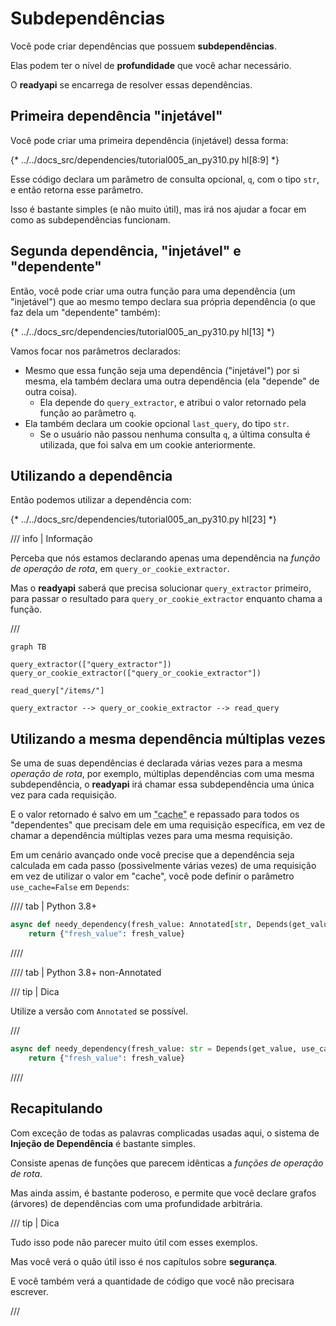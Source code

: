 # Subdependências

Você pode criar dependências que possuem **subdependências**.

Elas podem ter o nível de **profundidade** que você achar necessário.

O **readyapi** se encarrega de resolver essas dependências.

## Primeira dependência "injetável"

Você pode criar uma primeira dependência (injetável) dessa forma:

{* ../../docs_src/dependencies/tutorial005_an_py310.py hl[8:9] *}

Esse código declara um parâmetro de consulta opcional, `q`, com o tipo `str`, e então retorna esse parâmetro.

Isso é bastante simples (e não muito útil), mas irá nos ajudar a focar em como as subdependências funcionam.

## Segunda dependência, "injetável" e "dependente"

Então, você pode criar uma outra função para uma dependência (um "injetável") que ao mesmo tempo declara sua própria dependência (o que faz dela um "dependente" também):

{* ../../docs_src/dependencies/tutorial005_an_py310.py hl[13] *}

Vamos focar nos parâmetros declarados:

* Mesmo que essa função seja uma dependência ("injetável") por si mesma, ela também declara uma outra dependência (ela "depende" de outra coisa).
    * Ela depende do `query_extractor`, e atribui o valor retornado pela função ao parâmetro `q`.
* Ela também declara um cookie opcional `last_query`, do tipo `str`.
    * Se o usuário não passou nenhuma consulta `q`, a última consulta é utilizada, que foi salva em um cookie anteriormente.

## Utilizando a dependência

Então podemos utilizar a dependência com:

{* ../../docs_src/dependencies/tutorial005_an_py310.py hl[23] *}

/// info | Informação

Perceba que nós estamos declarando apenas uma dependência na *função de operação de rota*, em `query_or_cookie_extractor`.

Mas o **readyapi** saberá que precisa solucionar `query_extractor` primeiro, para passar o resultado para `query_or_cookie_extractor` enquanto chama a função.

///

```mermaid
graph TB

query_extractor(["query_extractor"])
query_or_cookie_extractor(["query_or_cookie_extractor"])

read_query["/items/"]

query_extractor --> query_or_cookie_extractor --> read_query
```

## Utilizando a mesma dependência múltiplas vezes

Se uma de suas dependências é declarada várias vezes para a mesma *operação de rota*, por exemplo, múltiplas dependências com uma mesma subdependência, o **readyapi** irá chamar essa subdependência uma única vez para cada requisição.

E o valor retornado é salvo em um <abbr title="Um utilitário/sistema para armazenar valores calculados/gerados para serem reutilizados em vez de computá-los novamente.">"cache"</abbr> e repassado para todos os "dependentes" que precisam dele em uma requisição específica, em vez de chamar a dependência múltiplas vezes para uma mesma requisição.

Em um cenário avançado onde você precise que a dependência seja calculada em cada passo (possivelmente várias vezes) de uma requisição em vez de utilizar o valor em "cache", você pode definir o parâmetro `use_cache=False` em `Depends`:

//// tab | Python 3.8+

```Python hl_lines="1"
async def needy_dependency(fresh_value: Annotated[str, Depends(get_value, use_cache=False)]):
    return {"fresh_value": fresh_value}
```

////

//// tab | Python 3.8+ non-Annotated

/// tip | Dica

Utilize a versão com `Annotated` se possível.

///

```Python hl_lines="1"
async def needy_dependency(fresh_value: str = Depends(get_value, use_cache=False)):
    return {"fresh_value": fresh_value}
```

////

## Recapitulando

Com exceção de todas as palavras complicadas usadas aqui, o sistema de **Injeção de Dependência** é bastante simples.

Consiste apenas de funções que parecem idênticas a *funções de operação de rota*.

Mas ainda assim, é bastante poderoso, e permite que você declare grafos (árvores) de dependências com uma profundidade arbitrária.

/// tip | Dica

Tudo isso pode não parecer muito útil com esses exemplos.

Mas você verá o quão útil isso é nos capítulos sobre **segurança**.

E você também verá a quantidade de código que você não precisara escrever.

///
